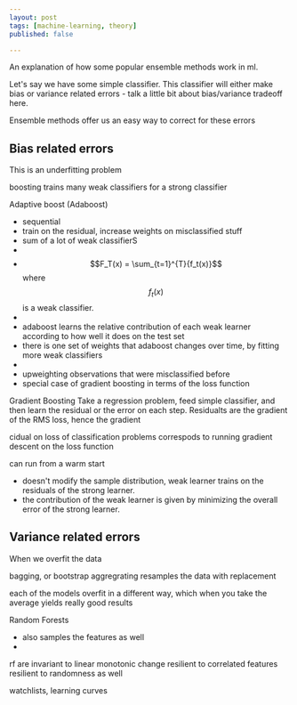 ```yaml
---
layout: post
tags: [machine-learning, theory]
published: false

---
```


An explanation of how some popular ensemble methods work in ml. 

Let's say we have some simple classifier. This classifier will either make bias or variance related errors - talk a little bit about bias/variance tradeoff here. 

Ensemble methods offer us an easy way to correct for these errors

## Bias related errors

This is an underfitting problem

boosting trains many weak classifiers for a strong classifier

Adaptive boost (Adaboost)
  - sequential
  - train on the residual, increase weights on misclassified stuff
  - sum of a lot of weak classifierS
  -
  - $$F_T(x) = \sum_{t=1}^{T}{f_t(x)}$$ where $$f_t(x)$$ is a weak classifier.
  -
  - adaboost learns the relative contribution of each weak learner according to how well it does on the test set
  - there is one set of weights that adaboost changes over time, by fitting more weak classifiers
  -
  - upweighting observations that were misclassified before
  - special case of gradient boosting in terms of the loss function

Gradient Boosting
  Take a regression problem, feed simple classifier, and then learn the residual or the error on each step. 
  Residualts are the gradient of the RMS loss, hence the gradient 

  cidual on loss of classification problems
  correspods to running gradient descent on the loss function

  can run from a warm start
  - doesn't modify the sample distribution, weak learner trains on the residuals of the strong learner. 
  - the contribution of the weak learner is given by minimizing the overall error of the strong learner.

## Variance related errors
When we overfit the data

bagging, or bootstrap aggregrating resamples the data with replacement

each of the models overfit in a different way, which when you take the average yields really good results

Random Forests
  - also samples the features as well
  -


rf are invariant to linear monotonic change
resilient to correlated features
resilient to randomness as well

watchlists, learning curves
